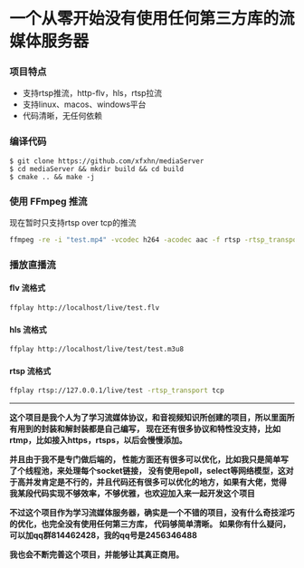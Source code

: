 ﻿# 一个从零开始没有使用任何第三方库的流媒体服务器

### 项目特点

- 支持rtsp推流，http-flv，hls，rtsp拉流
- 支持linux、macos、windows平台
- 代码清晰，无任何依赖


### 编译代码
```console
$ git clone https://github.com/xfxhn/mediaServer
$ cd mediaServer && mkdir build && cd build
$ cmake .. && make -j
```


### 使用 FFmpeg 推流
现在暂时只支持rtsp over tcp的推流
```bash
ffmpeg -re -i "test.mp4" -vcodec h264 -acodec aac -f rtsp -rtsp_transport tcp rtsp://127.0.0.1/live/test
```


### 播放直播流
#### flv 流格式
```bash
ffplay http://localhost/live/test.flv
```

#### hls 流格式
```bash
ffplay http://localhost/live/test/test.m3u8
```

#### rtsp 流格式
```bash
ffplay rtsp://127.0.0.1/live/test -rtsp_transport tcp
```



****

**这个项目是我个人为了学习流媒体协议，和音视频知识所创建的项目，所以里面所有用到的封装和解封装都是自己编写， 现在还有很多协议和特性没支持，比如rtmp，比如接入https，rtsps，以后会慢慢添加。**

**并且由于我不是专门做后端的， 性能方面还有很多可以优化，比如我只是简单写了个线程池，来处理每个socket链接， 没有使用epoll，select等网络模型，这对于高并发肯定是不行的，并且代码还有很多可以优化的地方，如果有大佬，觉得
我某段代码实现不够效率，不够优雅，也欢迎加入来一起开发这个项目**

**不过这个项目作为学习流媒体服务器，确实是一个不错的项目，没有什么奇技淫巧的优化，也完全没有使用任何第三方库， 代码够简单清晰。 如果你有什么疑问，可以加qq群814462428，我的qq号是2456346488**


**我也会不断完善这个项目，并能够让其真正商用。**